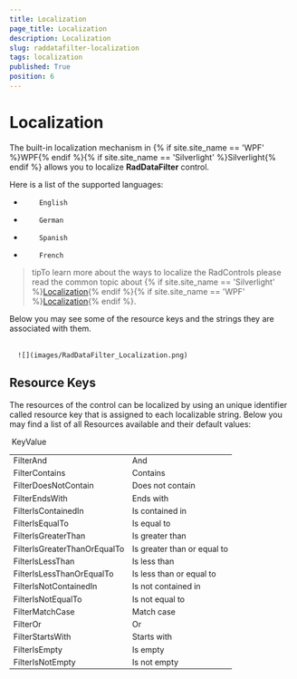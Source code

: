 ```yaml
---
title: Localization
page_title: Localization
description: Localization
slug: raddatafilter-localization
tags: localization
published: True
position: 6
---
```


# Localization



The built-in localization mechanism in {% if site.site_name == 'WPF' %}WPF{% endif %}{% if site.site_name == 'Silverlight' %}Silverlight{% endif %} allows you to localize __RadDataFilter__ control.
      

Here is a list of the supported languages:
      

* 
          English
        

* 
          German
        

* 
          Spanish
        

* 
          French
        



>tipTo learn more about the ways to localize the RadControls please read the common topic about 
      {% if site.site_name == 'Silverlight' %}[Localization](http://www.telerik.com/help/silverlight/common-localization.html){% endif %}{% if site.site_name == 'WPF' %}[Localization](http://www.telerik.com/help/wpf/common-localization.html){% endif %}.

Below you may see some of the resource keys and the strings they are associated with them.




         
      ![](images/RadDataFilter_Localization.png)

## Resource Keys

The resources of the control can be localized by using an unique identifier called resource key that is assigned to each localizable string. Below you may find a list of all Resources available and their default values:


<table> <tr>KeyValue</tr><tr><td>FilterAnd</td><td>And</td></tr><tr><td>FilterContains</td><td>Contains</td></tr><tr><td>FilterDoesNotContain</td><td>Does not contain</td></tr><tr><td>FilterEndsWith</td><td>Ends with</td></tr><tr><td>FilterIsContainedIn</td><td>Is contained in</td></tr><tr><td>FilterIsEqualTo</td><td>Is equal to</td></tr><tr><td>FilterIsGreaterThan</td><td>Is greater than</td></tr><tr><td>FilterIsGreaterThanOrEqualTo</td><td>Is greater than or equal to</td></tr><tr><td>FilterIsLessThan</td><td>Is less than</td></tr><tr><td>FilterIsLessThanOrEqualTo</td><td>Is less than or equal to</td></tr><tr><td>FilterIsNotContainedIn</td><td>Is not contained in</td></tr><tr><td>FilterIsNotEqualTo</td><td>Is not equal to</td></tr><tr><td>FilterMatchCase</td><td>Match case</td></tr><tr><td>FilterOr</td><td>Or</td></tr><tr><td>FilterStartsWith</td><td>Starts with</td></tr><tr><td>FilterIsEmpty</td><td>Is empty</td></tr><tr><td>FilterIsNotEmpty</td><td>Is not empty</td></tr></table>

